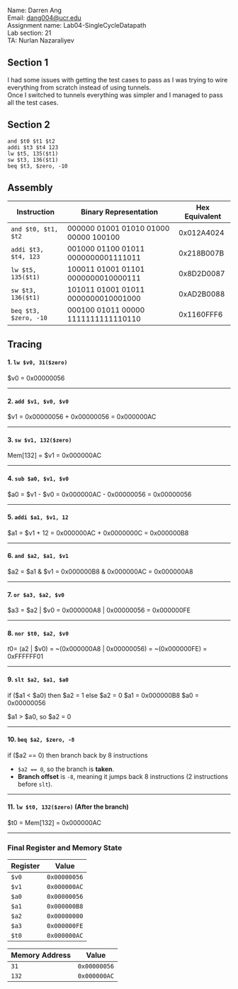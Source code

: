 Name: Darren Ang\
Email: dang004@ucr.edu\
Assignment name: Lab04-SingleCycleDatapath\
Lab section: 21\
TA: Nurlan Nazaraliyev

## Section 1
I had some issues with getting the test cases to pass as I was trying to wire everything from scratch instead of using tunnels.\
Once I switched to tunnels everything was simpler and I managed to pass all the test cases.

## Section 2
`and $t0 $t1 $t2`\
`addi $t3 $t4 123`\
`lw $t5, 135($t1)`\
`sw $t3, 136($t1)`\
`beq $t3, $zero, -10`
## Assembly
|Instruction           |	Binary Representation                   |	Hex Equivalent  |
|----------------------|------------------------------------------|-------------------|
|`and $t0, $t1, $t2`   |	000000 01001 01010 01000 00000 100100	|   0x012A4024      |
|`addi $t3, $t4, 123`  |	001000 01100 01011 0000000001111011	    |   0x218B007B      |
|`lw $t5, 135($t1)`    |	100011 01001 01101 0000000010000111	    |   0x8D2D0087      |
|`sw $t3, 136($t1)`    |	101011 01001 01011 0000000010001000	    |   0xAD2B0088      |
|`beq $t3, $zero, -10` |	000100 01011 00000 1111111111110110	    |   0x1160FFF6      |

## Tracing

#### **1. `lw $v0, 31($zero)`**  
   $v0 = 0x00000056

---

#### **2. `add $v1, $v0, $v0`**  
   $v1 = 0x00000056 + 0x00000056
       = 0x000000AC

---

#### **3. `sw $v1, 132($zero)`**  
   Mem[132] = $v1 = 0x000000AC

---

#### **4. `sub $a0, $v1, $v0`**  
   $a0 = $v1 - $v0
       = 0x000000AC - 0x00000056
       = 0x00000056

---

#### **5. `addi $a1, $v1, 12`**  
   $a1 = $v1 + 12
       = 0x000000AC + 0x0000000C
       = 0x000000B8

---

#### **6. `and $a2, $a1, $v1`**  
   $a2 = $a1 & $v1
       = 0x000000B8 & 0x000000AC
       = 0x000000A8

---

#### **7. `or $a3, $a2, $v0`**  
   $a3 = $a2 | $v0
       = 0x000000A8 | 0x00000056
       = 0x000000FE

---

#### **8. `nor $t0, $a2, $v0`**  
   $t0 = ~($a2 | $v0)
       = ~(0x000000A8 | 0x00000056)
       = ~(0x000000FE)
       = 0xFFFFFF01

---

#### **9. `slt $a2, $a1, $a0`**  
   if ($a1 < $a0) then $a2 = 1 else $a2 = 0
   $a1 = 0x000000B8
   $a0 = 0x00000056

   $a1 > $a0, so $a2 = 0

---

#### **10. `beq $a2, $zero, -8`**  
   if ($a2 == 0) then branch back by 8 instructions
   - `$a2 == 0`, so the branch is **taken**.
   - **Branch offset** is `-8`, meaning it jumps back 8 instructions (2 instructions before `slt`).

---

#### **11. `lw $t0, 132($zero)`** (After the branch)  
   $t0 = Mem[132]
       = 0x000000AC

---

### **Final Register and Memory State**
| Register | Value |
|----------|--------|
| `$v0` | `0x00000056` |
| `$v1` | `0x000000AC` |
| `$a0` | `0x00000056` |
| `$a1` | `0x000000B8` |
| `$a2` | `0x00000000` |
| `$a3` | `0x000000FE` |
| `$t0` | `0x000000AC` |

| Memory Address | Value |
|---------------|--------|
| `31` | `0x00000056` |
| `132` | `0x000000AC` |